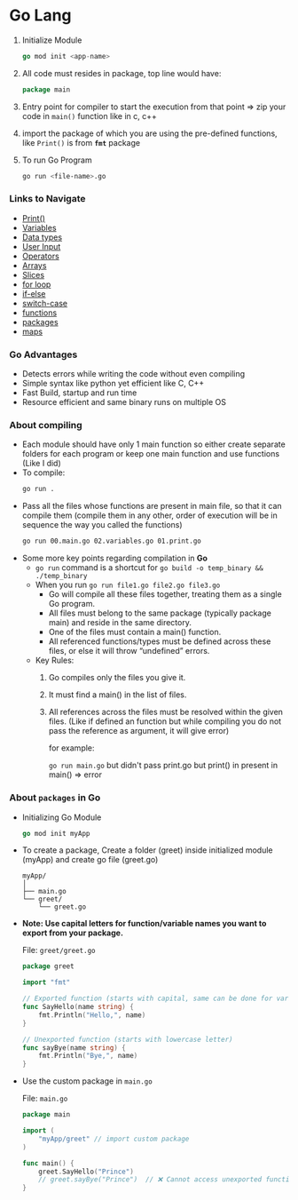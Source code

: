 # Go Lang 

1. Initialize Module
   
    ```go
    go mod init <app-name>
    ```
2. All code must resides in package, top line would have:

    ```go
    package main
    ```
3. Entry point for compiler to start the execution from that point => zip your code in `main()` function like in c, c++
4. import the package of which you are using the pre-defined functions, like `Print()` is from **`fmt`** package
5. To run Go Program
    ```sh
    go run <file-name>.go
    ```
### Links to Navigate

-  [Print()](https://github.com/princebansal7/Learn-GoLang/blob/main/01.Basics/01.print.go)
-  [Variables](https://github.com/princebansal7/Learn-GoLang/blob/main/01.Basics/02.variables.go)
-  [Data types](https://github.com/princebansal7/Learn-GoLang/blob/main/01.Basics/03.dataTypes.go)
-  [User Input](https://github.com/princebansal7/Learn-GoLang/blob/main/01.Basics/04.userInput.go)
-  [Operators](https://github.com/princebansal7/Learn-GoLang/blob/main/01.Basics/05.operators.go)
-  [Arrays](https://github.com/princebansal7/Learn-GoLang/blob/main/01.Basics/06.arrays.go)
-  [Slices](https://github.com/princebansal7/Learn-GoLang/blob/main/01.Basics/07.slices.go)
-  [for loop](https://github.com/princebansal7/Learn-GoLang/blob/main/01.Basics/08.loops.go)
-  [if-else](https://github.com/princebansal7/Learn-GoLang/blob/main/01.Basics/09.if_else.go)
-  [switch-case](https://github.com/princebansal7/Learn-GoLang/blob/main/01.Basics/10.switch_case.go)
-  [functions](https://github.com/princebansal7/Learn-GoLang/blob/main/01.Basics/11.functions.go)
-  [packages](https://github.com/princebansal7/Learn-GoLang/tree/main?tab=readme-ov-file#about-packages-in-go)
-  [maps](https://github.com/princebansal7/Learn-GoLang/blob/main/01.Basics/12.maps.go)

### Go Advantages

- Detects errors while writing the code without even compiling
- Simple syntax like python yet efficient like C, C++
- Fast Build, startup and run time
- Resource efficient and same binary runs on multiple OS

### About compiling

- Each module should have only 1 main function so either create separate folders for each program or keep one main function and use functions (Like I did)
- To compile:
  ```sh
  go run .
  ```
- Pass all the files whose functions are present in main file, so that it can compile them (compile them in any other, order of execution will be in sequence the way you called the functions)
  ```sh
  go run 00.main.go 02.variables.go 01.print.go
  ```
- Some more key points regarding compilation in **Go**
  - `go run` command is a shortcut for `go build -o temp_binary && ./temp_binary`
  - When you run `go run file1.go file2.go file3.go`
	- Go will compile all these files together, treating them as a single Go program.
	- All files must belong to the same package (typically package main) and reside in the same directory.
	- One of the files must contain a main() function.
	- All referenced functions/types must be defined across these files, or else it will throw “undefined” errors.
  - Key Rules:
    1.	Go compiles only the files you give it.
	2.	It must find a main() in the list of files.
	3.	All references across the files must be resolved within the given files. (Like if defined an function but while compiling you do not pass the reference as argument, it will give error)
    
        for example:
        
         `go run main.go`
           but didn't pass print.go but print() in present in main() => error

### About `packages` in **Go**
  - Initializing Go Module
    ```go
    go mod init myApp
    ```
  - To create a package, Create a folder (greet) inside initialized module (myApp) and create go file (greet.go)
    ```
    myApp/
    │
    ├── main.go
    └── greet/
        └── greet.go
    ```
  - **Note: Use capital letters for function/variable names you want to export from your package.**
    
    File: `greet/greet.go`
    ```go
    package greet

    import "fmt"

    // Exported function (starts with capital, same can be done for variables)
    func SayHello(name string) {
        fmt.Println("Hello,", name)
    }

    // Unexported function (starts with lowercase letter)
    func sayBye(name string) {
        fmt.Println("Bye,", name)
    }
    ```
  - Use the custom package in `main.go`
  
    File: `main.go`
    ```go
    package main

    import (
        "myApp/greet" // import custom package
    )

    func main() {
        greet.SayHello("Prince")
        // greet.sayBye("Prince")  // ❌ Cannot access unexported functions
    }
    ```
